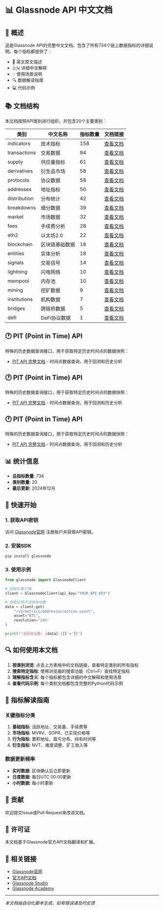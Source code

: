 # 📊 Glassnode API 中文文档

## 🌟 概述

这是Glassnode API的完整中文文档，包含了所有734个链上数据指标的详细说明。每个指标都提供了：

- 📝 英文原文描述
- 🇨🇳 详细中文解释
- 💡 使用场景说明
- 🔍 数据解读指南
- 💻 代码示例

## 📚 文档结构

本文档按照API类别进行组织，共包含20个主要类别：

| 类别 | 中文名称 | 指标数量 | 文档链接 |
|------|----------|----------|----------|
| indicators | 技术指标 | 158 | [查看文档](./indicators.md) |
| transactions | 交易数据 | 94 | [查看文档](./transactions.md) |
| supply | 供应量指标 | 61 | [查看文档](./supply.md) |
| derivatives | 衍生品市场 | 58 | [查看文档](./derivatives.md) |
| protocols | 协议数据 | 58 | [查看文档](./protocols.md) |
| addresses | 地址指标 | 50 | [查看文档](./addresses.md) |
| distribution | 分布统计 | 42 | [查看文档](./distribution.md) |
| breakdowns | 细分数据 | 39 | [查看文档](./breakdowns.md) |
| market | 市场数据 | 32 | [查看文档](./market.md) |
| fees | 手续费分析 | 28 | [查看文档](./fees.md) |
| eth2 | 以太坊2.0 | 22 | [查看文档](./eth2.md) |
| blockchain | 区块链基础数据 | 18 | [查看文档](./blockchain.md) |
| entities | 实体分析 | 18 | [查看文档](./entities.md) |
| signals | 交易信号 | 14 | [查看文档](./signals.md) |
| lightning | 闪电网络 | 10 | [查看文档](./lightning.md) |
| mempool | 内存池 | 10 | [查看文档](./mempool.md) |
| mining | 挖矿数据 | 9 | [查看文档](./mining.md) |
| institutions | 机构数据 | 7 | [查看文档](./institutions.md) |
| bridges | 跨链桥数据 | 5 | [查看文档](./bridges.md) |
| defi | DeFi协议数据 | 1 | [查看文档](./defi.md) |



## 🕐 PIT (Point in Time) API

特殊的历史数据查询接口，用于获取特定历史时间点的数据快照：

- [PIT API 完整文档](./pit_api.md) - 时间点数据查询，用于回测和历史分析


## 🕐 PIT (Point in Time) API

特殊的历史数据查询接口，用于获取特定历史时间点的数据快照：

- [PIT API 完整文档](./pit_api.md) - 时间点数据查询，用于回测和历史分析


## 🕐 PIT (Point in Time) API

特殊的历史数据查询接口，用于获取特定历史时间点的数据快照：

- [PIT API 完整文档](./pit_api.md) - 时间点数据查询，用于回测和历史分析

## 📊 统计信息

- **总指标数量**: 734
- **类别数量**: 20
- **最后更新**: 2024年12月

## 🚀 快速开始

### 1. 获取API密钥

访问 [Glassnode官网](https://glassnode.com) 注册账户并获取API密钥。

### 2. 安装SDK

```bash
pip install glassnode
```

### 3. 使用示例

```python
from glassnode import GlassnodeClient

# 初始化客户端
client = GlassnodeClient(api_key="YOUR_API_KEY")

# 获取比特币活跃地址数
data = client.get(
    "/v1/metrics/addresses/active_count",
    asset="BTC",
    resolution="24h"
)

print(f"活跃地址数: {data[-1]['v']}")
```

## 🔍 如何使用本文档

1. **按类别浏览**: 点击上方表格中的文档链接，查看特定类别的所有指标
2. **搜索特定指标**: 使用浏览器的搜索功能（Ctrl+F）查找特定指标
3. **理解指标含义**: 每个指标都包含详细的中文解释和使用场景
4. **查看代码示例**: 每个类别文档都包含完整的Python代码示例

## 📝 指标解读指南

### 关键指标分类

1. **基础指标**: 活跃地址、交易量、手续费等
2. **市场指标**: MVRV、SOPR、已实现价格等
3. **行为指标**: 累积地址、盈亏分布、持有时间等
4. **衍生指标**: NVT、难度调整、矿工收入等

### 数据更新频率

- **实时数据**: 区块确认后立即更新
- **日度数据**: 每日UTC 00:00更新
- **小时数据**: 每小时更新

## 🤝 贡献

欢迎提交Issue或Pull Request来改进文档。

## 📄 许可证

本文档基于Glassnode官方API文档翻译和扩展。

## 🔗 相关链接

- [Glassnode官网](https://glassnode.com)
- [官方API文档](https://docs.glassnode.com)
- [Glassnode Studio](https://studio.glassnode.com)
- [Glassnode Academy](https://academy.glassnode.com)

---

*本文档由自动化脚本生成，如有错误请及时反馈*
